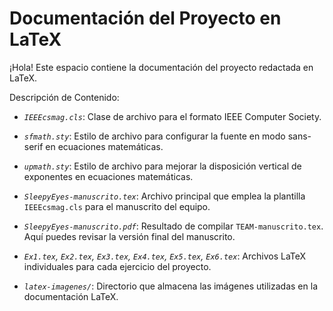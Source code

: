 # Documentación del Proyecto en LaTeX

¡Hola! Este espacio contiene la documentación del proyecto redactada en LaTeX.

Descripción de Contenido:

- *`IEEEcsmag.cls`*: Clase de archivo para el formato IEEE Computer Society.
  
- *`sfmath.sty`*: Estilo de archivo para configurar la fuente en modo sans-serif en ecuaciones matemáticas.
  
- *`upmath.sty`*: Estilo de archivo para mejorar la disposición vertical de exponentes en ecuaciones matemáticas.
  
- *`SleepyEyes-manuscrito.tex`*: Archivo principal que emplea la plantilla `IEEEcsmag.cls` para el manuscrito del equipo.
  
- *`SleepyEyes-manuscrito.pdf`*: Resultado de compilar `TEAM-manuscrito.tex`. Aquí puedes revisar la versión final del manuscrito.
  
- *`Ex1.tex`, `Ex2.tex`, `Ex3.tex`, `Ex4.tex`, `Ex5.tex`, `Ex6.tex`*: Archivos LaTeX individuales para cada ejercicio del proyecto.
  
- *`latex-imagenes/`*: Directorio que almacena las imágenes utilizadas en la documentación LaTeX.
